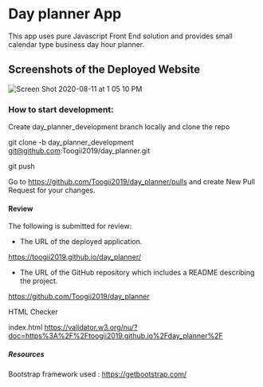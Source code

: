 # Day planner App

This app uses pure Javascript Front End solution and provides small calendar type business day hour planner.

## Screenshots of the Deployed Website

![Screen Shot 2020-08-11 at 1 05 10 PM](https://user-images.githubusercontent.com/53624923/89944264-5d1db880-dbd4-11ea-8482-d01424a0fbaa.png)


### How to start development:

Create day_planner_development branch locally and clone the repo

git clone -b day_planner_development git@github.com:Toogii2019/day_planner.git

git push

Go to https://github.com/Toogii2019/day_planner/pulls and create New Pull Request for your changes.

#### Review

The following is submitted for review:

* The URL of the deployed application.

https://toogii2019.github.io/day_planner/

* The URL of the GitHub repository which includes a README describing the project.

https://github.com/Toogii2019/day_planner

HTML Checker

index.html https://validator.w3.org/nu/?doc=https%3A%2F%2Ftoogii2019.github.io%2Fday_planner%2F

##### Resources

Bootstrap framework used : https://getbootstrap.com/
